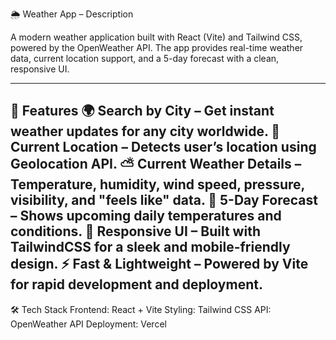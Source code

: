 🌦️ Weather App – Description

A modern weather application built with React (Vite) and Tailwind CSS, powered by the OpenWeather API.
The app provides real-time weather data, current location support, and a 5-day forecast with a clean, responsive UI.

---
🔑 Features
🌍 Search by City – Get instant weather updates for any city worldwide.
📍 Current Location – Detects user’s location using Geolocation API.
⛅ Current Weather Details – Temperature, humidity, wind speed, pressure, visibility, and "feels like" data.
📅 5-Day Forecast – Shows upcoming daily temperatures and conditions.
🎨 Responsive UI – Built with TailwindCSS for a sleek and mobile-friendly design.
⚡ Fast & Lightweight – Powered by Vite for rapid development and deployment.
---
🛠️ Tech Stack
Frontend: React + Vite
Styling: Tailwind CSS
API: OpenWeather API
Deployment: Vercel

